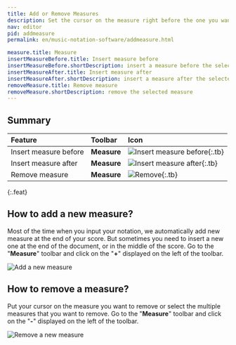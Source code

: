```yaml
---
title: Add or Remove Measures
description: Set the cursor on the measure right before the one you want to add and click on the "+" button to add a measure. In a similar way, click on "-" to remove the selected measure(s).
nav: editor
pid: addmeasure
permalink: en/music-notation-software/addmeasure.html

measure.title: Measure
insertMeasureBefore.title: Insert measure before
insertMeasureBefore.shortDescription: insert a measure before the selected measure
insertMeasureAfter.title: Insert measure after
insertMeasureAfter.shortDescription: insert a measure after the selected measure
removeMeasure.title: Remove measure
removeMeasure.shortDescription: remove the selected measure
---
```


## Summary

| Feature | Toolbar | Icon |
|:--------|:--------|:-----|
| Insert measure before | **Measure** | ![Insert measure before](https://prod.flat-cdn.com/img/icons/editorActions/insertMeasureBefore.svg){:.tb} |
| Insert measure after | **Measure** | ![Insert measure after](https://prod.flat-cdn.com/img/icons/editorActions/insertMeasureAfter.svg){:.tb} |
| Remove measure | **Measure** | ![Remove](https://prod.flat-cdn.com/img/icons/editorActions/removeMeasure.svg){:.tb} |
{:.feat}

## How to add a new measure?

Most of the time when you input your notation, we automatically add new measure at the end of your score. But sometimes you need to insert a new one at the end of the document, or in the middle of the score. Go to the "**Measure**" toolbar and click on the "**+**" displayed on the left of the toolbar.

![Add a new measure](/help/assets/img/editor/measure-add.gif)

## How to remove a measure?

Put your cursor on the measure you want to remove or select the multiple measures that you want to remove. Go to the "**Measure**" toolbar and click on the "**-**" displayed on the left of the toolbar.

![Remove a new measure](/help/assets/img/editor/measure-remove.gif)
